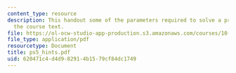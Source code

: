 ```yaml
---
content_type: resource
description: This handout some of the parameters required to solve a problem from
  the course text.
file: https://ol-ocw-studio-app-production.s3.amazonaws.com/courses/10-32-separation-processes-spring-2005/620471c4d4d982914b1579cf84dc1749_ps5_hints.pdf
file_type: application/pdf
resourcetype: Document
title: ps5_hints.pdf
uid: 620471c4-d4d9-8291-4b15-79cf84dc1749
---
```

